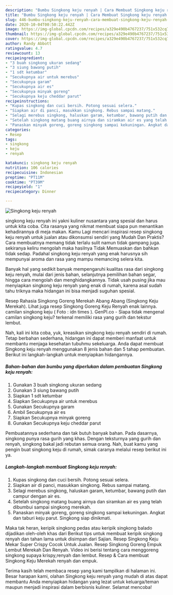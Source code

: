 ```yaml
---
description: "Bumbu Singkong keju renyah | Cara Membuat Singkong keju renyah Yang Sempurna"
title: "Bumbu Singkong keju renyah | Cara Membuat Singkong keju renyah Yang Sempurna"
slug: 446-bumbu-singkong-keju-renyah-cara-membuat-singkong-keju-renyah-yang-sempurna
date: 2020-10-04T00:50:22.442Z
image: https://img-global.cpcdn.com/recipes/a329e490b4767237/751x532cq70/singkong-keju-renyah-foto-resep-utama.jpg
thumbnail: https://img-global.cpcdn.com/recipes/a329e490b4767237/751x532cq70/singkong-keju-renyah-foto-resep-utama.jpg
cover: https://img-global.cpcdn.com/recipes/a329e490b4767237/751x532cq70/singkong-keju-renyah-foto-resep-utama.jpg
author: Randy Abbott
ratingvalue: 4.7
reviewcount: 13
recipeingredient:
- "3 buah singkong ukuran sedang"
- "3 siung bawang putih"
- "1 sdt ketumbar"
- "Secukupnya air untuk merebus"
- "Secukupnya garam"
- "Secukupnya air es"
- "Secukupnya minyak goreng"
- "Secukupnya keju cheddar parut"
recipeinstructions:
- "Kupas singkong dan cuci bersih. Potong sesuai selera."
- "Siapkan air di panci, masukkan singkong. Rebus sampai matang."
- "Selagi merebus singkong, haluskan garam, ketumbar, bawang putih dan campur dengan air es."
- "Setelah singkong matang buang airnya dan siramkan air es yang telah dibumbui sampai singkong merekah."
- "Panaskan minyak goreng, goreng singkong sampai kekuningan. Angkat dan taburi keju parut. Singkong siap dinikmati."
categories:
- Resep
tags:
- singkong
- keju
- renyah

katakunci: singkong keju renyah 
nutrition: 106 calories
recipecuisine: Indonesian
preptime: "PT11M"
cooktime: "PT39M"
recipeyield: "1"
recipecategory: Dinner

---
```



![Singkong keju renyah](https://img-global.cpcdn.com/recipes/a329e490b4767237/751x532cq70/singkong-keju-renyah-foto-resep-utama.jpg)


singkong keju renyah ini yakni kuliner nusantara yang spesial dan harus untuk kita coba. Cita rasanya yang nikmat membuat siapa pun menantikan kehadirannya di meja makan.
Kamu Lagi mencari inspirasi resep singkong keju renyah untuk jualan atau dikonsumsi sendiri yang Mudah Dan Praktis? Cara membuatnya memang tidak terlalu sulit namun tidak gampang juga. sekiranya keliru mengolah maka hasilnya Tidak Memuaskan dan bahkan tidak sedap. Padahal singkong keju renyah yang enak harusnya sih mempunyai aroma dan rasa yang mampu memancing selera kita.

Banyak hal yang sedikit banyak mempengaruhi kualitas rasa dari singkong keju renyah, mulai dari jenis bahan, selanjutnya pemilihan bahan segar, hingga cara mengolah dan menghidangkannya. Tidak usah pusing jika mau menyiapkan singkong keju renyah yang enak di rumah, karena asal sudah tahu triknya maka hidangan ini bisa menjadi suguhan spesial.

Resep Rahasia Singkong Goreng Merekah Abang Abang (Singkong Keju Merekah). Lihat juga resep Singkong Goreng Keju Renyah enak lainnya. camilan singkong keju ( Foto : idn times ). GenPI.co - Siapa tidak mengenal camilan singkong keju? terkenal memiliki rasa yang gurih dan tekstur lembut.


Nah, kali ini kita coba, yuk, kreasikan singkong keju renyah sendiri di rumah. Tetap berbahan sederhana, hidangan ini dapat memberi manfaat untuk membantu menjaga kesehatan tubuhmu sekeluarga. Anda dapat membuat Singkong keju renyah menggunakan 8 jenis bahan dan 5 tahap pembuatan. Berikut ini langkah-langkah untuk menyiapkan hidangannya.

<!--inarticleads1-->

##### Bahan-bahan dan bumbu yang diperlukan dalam pembuatan Singkong keju renyah:

1. Gunakan 3 buah singkong ukuran sedang
1. Gunakan 3 siung bawang putih
1. Siapkan 1 sdt ketumbar
1. Siapkan Secukupnya air untuk merebus
1. Gunakan Secukupnya garam
1. Ambil Secukupnya air es
1. Siapkan Secukupnya minyak goreng
1. Gunakan Secukupnya keju cheddar parut


Pembuatannya sederhana dan tak butuh banyak bahan. Pada dasarnya, singkong punya rasa gurih yang khas. Dengan teksturnya yang gurih dan renyah, singkong bakal jadi rebutan semua orang. Nah, buat kamu yang pengin buat singkong keju di rumah, simak caranya melalui resep berikut ini ya. 

<!--inarticleads2-->

##### Langkah-langkah membuat Singkong keju renyah:

1. Kupas singkong dan cuci bersih. Potong sesuai selera.
1. Siapkan air di panci, masukkan singkong. Rebus sampai matang.
1. Selagi merebus singkong, haluskan garam, ketumbar, bawang putih dan campur dengan air es.
1. Setelah singkong matang buang airnya dan siramkan air es yang telah dibumbui sampai singkong merekah.
1. Panaskan minyak goreng, goreng singkong sampai kekuningan. Angkat dan taburi keju parut. Singkong siap dinikmati.


Maka tak heran, keripik singkong pedas atau keripik singkong balado dijadikan oleh-oleh khas dari Berikut tips untuk membuat keripik singkong renyah dan tahan lama untuk disimpan dari Sajian. Resep Singkong Keju Mekar Super Crispy Cocok Untuk Jualan. Resep Singkong Goreng Empuk Lembut Merekah Dan Renyah. Video ini berisi tentang cara menggoreng singkong supaya krispy,renyah dan lembut. Resep &amp; Cara membuat Singkong Keju Merekah renyah dan empuk. 

Terima kasih telah membaca resep yang kami tampilkan di halaman ini. Besar harapan kami, olahan Singkong keju renyah yang mudah di atas dapat membantu Anda menyiapkan hidangan yang lezat untuk keluarga/teman maupun menjadi inspirasi dalam berbisnis kuliner. Selamat mencoba!
